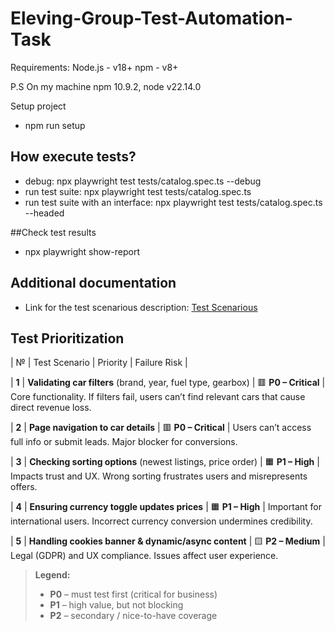 # Eleving-Group-Test-Automation-Task

Requirements:
Node.js - v18+
npm - v8+

P.S On my machine npm 10.9.2, node v22.14.0

Setup project 
- npm run setup

## How execute tests?
- debug: npx playwright test tests/catalog.spec.ts --debug
- run test suite: npx playwright test tests/catalog.spec.ts 
- run test suite with an interface: npx playwright test tests/catalog.spec.ts --headed

##Check test results
- npx playwright show-report

## Additional documentation
- Link for the test scenarious description: [Test Scenarious](https://docs.google.com/document/d/1b7jwyfzP-esHchhLkRfIah3AjfCev2DsdsS12GwiPK8/edit?usp=sharing)

## Test Prioritization

| № | Test Scenario | Priority | Failure Risk |

| **1** | **Validating car filters** (brand, year, fuel type, gearbox) | 🟥 **P0 – Critical** | Core functionality. If filters fail, users can’t find relevant cars that cause direct revenue loss. 

| **2** | **Page navigation to car details** | 🟥 **P0 – Critical** | Users can’t access full info or submit leads. Major blocker for conversions. 

| **3** | **Checking sorting options** (newest listings, price order) | 🟧 **P1 – High** | Impacts trust and UX. Wrong sorting frustrates users and misrepresents offers.

| **4** | **Ensuring currency toggle updates prices** | 🟧 **P1 – High** | Important for international users. Incorrect currency conversion undermines credibility.

| **5** | **Handling cookies banner & dynamic/async content** | 🟨 **P2 – Medium** | Legal (GDPR) and UX compliance. Issues affect user experience.

> **Legend:**   
> - **P0** – must test first (critical for business)  
> - **P1** – high value, but not blocking  
> - **P2** – secondary / nice-to-have coverage
